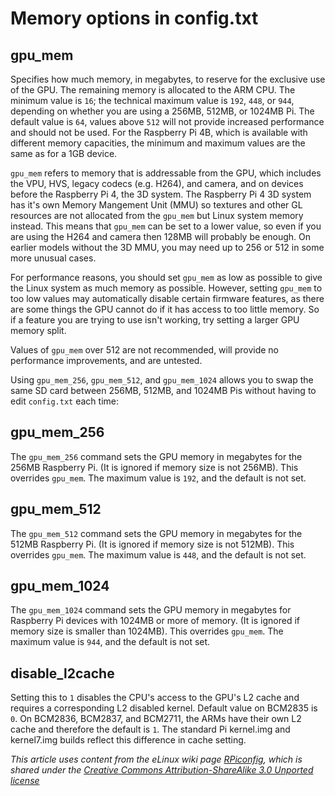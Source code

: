 # Memory options in config.txt

## gpu_mem

Specifies how much memory, in megabytes, to reserve for the exclusive use of the GPU. The remaining memory is allocated to the ARM CPU. The minimum value is `16`; the technical maximum value is `192`, `448`, or `944`, depending on whether you are using a 256MB, 512MB, or 1024MB Pi. The default value is `64`, values above `512` will not provide increased performance and should not be used. For the Raspberry Pi 4B, which is available with different memory capacities, the minimum and maximum values are the same as for a 1GB device.

`gpu_mem` refers to memory that is addressable from the GPU, which includes the VPU, HVS, legacy codecs (e.g. H264), and camera, and on devices before the Raspberry Pi 4, the 3D system. The Raspberry Pi 4 3D system has it's own Memory Mangement Unit (MMU) so textures and other GL resources are not allocated from the `gpu_mem` but Linux system memory instead. This means that `gpu_mem` can be set to a lower value, so even if you are using the H264 and camera then 128MB will probably be enough. On earlier models without the 3D MMU, you may need up to 256 or 512 in some more unusual cases. 

For performance reasons, you should set `gpu_mem` as low as possible to give the Linux system as much memory as possible. However, setting `gpu_mem` to too low values may automatically disable certain firmware features, as there are some things the GPU cannot do if it has access to too little memory. So if a feature you are trying to use isn't working, try setting a larger GPU memory split.

Values of `gpu_mem` over 512 are not recommended, will provide no performance improvements, and are untested.

Using `gpu_mem_256`, `gpu_mem_512`, and `gpu_mem_1024` allows you to swap the same SD card between 256MB, 512MB, and 1024MB Pis without having to edit `config.txt` each time:

## gpu_mem_256

The `gpu_mem_256` command sets the GPU memory in megabytes for the 256MB Raspberry Pi. (It is ignored if memory size is not 256MB). This overrides `gpu_mem`. The maximum value is `192`, and the default is not set.

## gpu_mem_512

The `gpu_mem_512` command sets the GPU memory in megabytes for the 512MB Raspberry Pi. (It is ignored if memory size is not 512MB). This overrides `gpu_mem`. The maximum value is `448`, and the default is not set.

## gpu_mem_1024

The `gpu_mem_1024` command sets the GPU memory in megabytes for Raspberry Pi devices with 1024MB or more of memory. (It is ignored if memory size is smaller than 1024MB). This overrides `gpu_mem`. The maximum value is `944`, and the default is not set.

## disable_l2cache

Setting this to `1` disables the CPU's access to the GPU's L2 cache and requires a corresponding L2 disabled kernel. Default value on BCM2835 is `0`. On BCM2836, BCM2837, and BCM2711, the ARMs have their own L2 cache and therefore the default is `1`.
The standard Pi kernel.img and kernel7.img builds reflect this difference in cache setting.

*This article uses content from the eLinux wiki page [RPiconfig](http://elinux.org/RPiconfig), which is shared under the [Creative Commons Attribution-ShareAlike 3.0 Unported license](http://creativecommons.org/licenses/by-sa/3.0/)*
